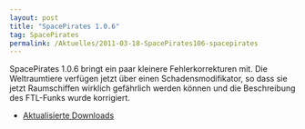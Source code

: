 ```yaml
---
layout: post
title: "SpacePirates 1.0.6"
tag: SpacePirates
permalink: /Aktuelles/2011-03-18-SpacePirates106-spacepirates
---
```



SpacePirates 1.0.6 bringt ein paar kleinere Fehlerkorrekturen mit. Die Weltraumtiere verfügen jetzt über einen Schadensmodifikator, so dass sie jetzt Raumschiffen wirklich gefährlich werden können und die Beschreibung des FTL-Funks wurde korrigiert.

- [Aktualisierte Downloads](https://spacepirates.jcgames.de/Publikationen/)


